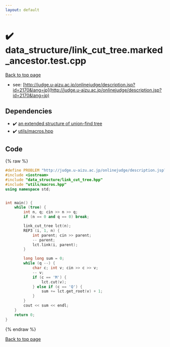 ```yaml
---
layout: default
---
```


<!-- mathjax config similar to math.stackexchange -->
<script type="text/javascript" async
  src="https://cdnjs.cloudflare.com/ajax/libs/mathjax/2.7.5/MathJax.js?config=TeX-MML-AM_CHTML">
</script>
<script type="text/x-mathjax-config">
  MathJax.Hub.Config({
    TeX: { equationNumbers: { autoNumber: "AMS" }},
    tex2jax: {
      inlineMath: [ ['$','$'] ],
      processEscapes: true
    },
    "HTML-CSS": { matchFontHeight: false },
    displayAlign: "left",
    displayIndent: "2em"
  });
</script>

<script type="text/javascript" src="https://cdnjs.cloudflare.com/ajax/libs/jquery/3.4.1/jquery.min.js"></script>
<script src="https://cdn.jsdelivr.net/npm/jquery-balloon-js@1.1.2/jquery.balloon.min.js" integrity="sha256-ZEYs9VrgAeNuPvs15E39OsyOJaIkXEEt10fzxJ20+2I=" crossorigin="anonymous"></script>
<script type="text/javascript" src="../../assets/js/copy-button.js"></script>
<link rel="stylesheet" href="../../assets/css/copy-button.css" />


# :heavy_check_mark: data_structure/link_cut_tree.marked_ancestor.test.cpp


[Back to top page](../../index.html)

* see: [http://judge.u-aizu.ac.jp/onlinejudge/description.jsp?id=2170&lang=jp](http://judge.u-aizu.ac.jp/onlinejudge/description.jsp?id=2170&lang=jp)


## Dependencies
* :heavy_check_mark: [an extended structure of union-find tree](../../library/data_structure/link_cut_tree.hpp.html)
* :heavy_check_mark: [utils/macros.hpp](../../library/utils/macros.hpp.html)


## Code
{% raw %}
```cpp
#define PROBLEM "http://judge.u-aizu.ac.jp/onlinejudge/description.jsp?id=2170&lang=jp"
#include <iostream>
#include "data_structure/link_cut_tree.hpp"
#include "utils/macros.hpp"
using namespace std;


int main() {
    while (true) {
        int n, q; cin >> n >> q;
        if (n == 0 and q == 0) break;

        link_cut_tree lct(n);
        REP3 (i, 1, n) {
            int parent; cin >> parent;
            -- parent;
            lct.link(i, parent);
        }

        long long sum = 0;
        while (q --) {
            char c; int v; cin >> c >> v;
            -- v;
            if (c == 'M') {
                lct.cut(v);
            } else if (c == 'Q') {
                sum += lct.get_root(v) + 1;
            }
        }
        cout << sum << endl;
    }
    return 0;
}

```
{% endraw %}

[Back to top page](../../index.html)

